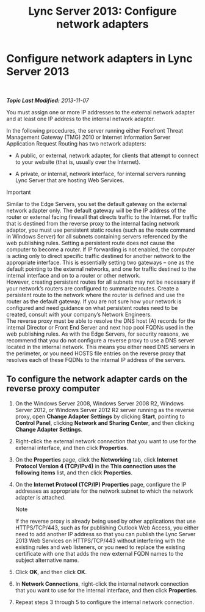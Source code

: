 ﻿---
title: 'Lync Server 2013: Configure network adapters'
TOCTitle: Configure network adapters
ms:assetid: 6519ed80-020f-47a3-851c-03dea5eac5d9
ms:mtpsurl: https://technet.microsoft.com/en-us/library/Gg429707(v=OCS.15)
ms:contentKeyID: 48184320
ms.date: 07/23/2014
mtps_version: v=OCS.15
---

<div data-xmlns="http://www.w3.org/1999/xhtml">

<div class="topic" data-xmlns="http://www.w3.org/1999/xhtml" data-msxsl="urn:schemas-microsoft-com:xslt" data-cs="http://msdn.microsoft.com/en-us/">

<div data-asp="http://msdn2.microsoft.com/asp">

# Configure network adapters in Lync Server 2013

</div>

<div id="mainSection">

<div id="mainBody">

<span> </span>

_**Topic Last Modified:** 2013-11-07_

You must assign one or more IP addresses to the external network adapter and at least one IP address to the internal network adapter.

In the following procedures, the server running either Forefront Threat Management Gateway (TMG) 2010 or Internet Information Server Application Request Routing has two network adapters:

  - A public, or external, network adapter, for clients that attempt to connect to your website (that is, usually over the Internet).

  - A private, or internal, network interface, for internal servers running Lync Server that are hosting Web Services.

<div class="alert">


> [!IMPORTANT]
> Similar to the Edge Servers, you set the default gateway on the external network adapter only. The default gateway will be the IP address of the router or external facing firewall that directs traffic to the Internet. For traffic that is destined from the reverse proxy to the internal facing network adaptor, you must use persistent static routes (such as the route command in Windows Server) for all subnets containing servers referenced by the web publishing rules. Setting a persistent route does not cause the computer to become a router. If IP forwarding is not enabled, the computer is acting only to direct specific traffic destined for another network to the appropriate interface. This is essentially setting two gateways – one as the default pointing to the external networks, and one for traffic destined to the internal interface and on to a router or other network.<BR>However, creating persistent routes for all subnets may not be necessary if your network’s routers are configured to summarize routes. Create a persistent route to the network where the router is defined and use the router as the default gateway. If you are not sure how your network is configured and need guidance on what persistent routes need to be created, consult with your company’s Network Engineers.<BR>The reverse proxy must be able to resolve the DNS host (A) records for the internal Director or Front End Server and next hop pool FQDNs used in the web publishing rules. As with the Edge Servers, for security reasons, we recommend that you do not configure a reverse proxy to use a DNS server located in the internal network. This means you either need DNS servers in the perimeter, or you need HOSTS file entries on the reverse proxy that resolves each of these FQDNs to the internal IP address of the servers.



</div>

<div>

## To configure the network adapter cards on the reverse proxy computer

1.  On the Windows Server 2008, Windows Server 2008 R2, Windows Server 2012, or Windows Server 2012 R2 server running as the reverse proxy, open **Change Adapter Settings** by clicking **Start**, pointing to **Control Panel**, clicking **Network and Sharing Center**, and then clicking **Change Adapter Settings**.

2.  Right-click the external network connection that you want to use for the external interface, and then click **Properties**.

3.  On the **Properties** page, click the **Networking** tab, click **Internet Protocol Version 4 (TCP/IPv4)** in the **This connection uses the following items** list, and then click **Properties**.

4.  On the **Internet Protocol (TCP/IP) Properties** page, configure the IP addresses as appropriate for the network subnet to which the network adapter is attached.
    
    <div class="alert">
    

    > [!NOTE]
    > If the reverse proxy is already being used by other applications that use HTTPS/TCP/443, such as for publishing Outlook Web Access, you either need to add another IP address so that you can publish the Lync Server 2013 Web Services on HTTPS/TCP/443 without interfering with the existing rules and web listeners, or you need to replace the existing certificate with one that adds the new external FQDN names to the subject alternative name.

    
    </div>

5.  Click **OK**, and then click **OK**.

6.  In **Network Connections**, right-click the internal network connection that you want to use for the internal interface, and then click **Properties**.

7.  Repeat steps 3 through 5 to configure the internal network connection.

</div>

</div>

<span> </span>

</div>

</div>

</div>

